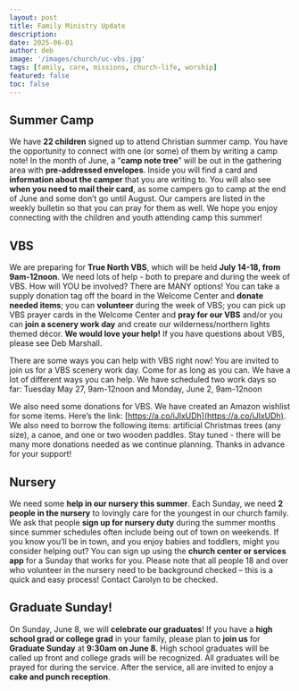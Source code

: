 ```yaml
---
layout: post
title: Family Ministry Update
description:
date: 2025-06-01
author: deb
image: '/images/church/uc-vbs.jpg'
tags: [family, care, missions, church-life, worship]
featured: false
toc: false
---
```


## Summer Camp

We have **22 children** signed up to attend Christian summer camp. You have the opportunity to connect with one (or some) of them by writing a camp note! In the month of June, a “**camp note tree**” will be out in the gathering area with **pre-addressed envelopes**. Inside you will find a card and **information about the camper** that you are writing to. You will also see **when you need to mail their card**, as some campers go to camp at the end of June and some don’t go until August. Our campers are listed in the weekly bulletin so that you can pray for them as well. We hope you enjoy connecting with the children and youth attending camp this summer!

## VBS

We are preparing for **True North VBS**, which will be held **July 14-18, from 9am-12noon**. We need lots of help - both to prepare and during the week of VBS. How will YOU be involved? There are MANY options! You can take a supply donation tag off the board in the Welcome Center and **donate needed items**; you can **volunteer** during the week of VBS; you can pick up VBS prayer cards in the Welcome Center and **pray for our VBS** and/or you can **join a scenery work day** and create our wilderness/northern lights themed décor. **We would love your help!** If you have questions about VBS, please see Deb Marshall.

There are some ways you can help with VBS right now! You are invited to join us for a VBS scenery work day. Come for as long as you can. We have a lot of different ways you can help. We have scheduled two work days so far: Tuesday May 27, 9am-12noon and Monday, June 2, 9am-12noon

We also need some donations for VBS. We have created an Amazon wishlist for some items. Here’s the link: [https://a.co/iJlxUDh](https://a.co/iJlxUDh). We also need to borrow the following items: artificial Christmas trees (any size), a canoe, and one or two wooden paddles. Stay tuned - there will be many more donations needed as we continue planning. Thanks in advance for your support!

## Nursery

We need some **help in our nursery this summer**. Each Sunday, we need **2 people in the nursery** to lovingly care for the youngest in our church family. We ask that people **sign up for nursery duty** during the summer months since summer schedules often include being out of town on weekends. If you know you’ll be in town, and you enjoy babies and toddlers, might you consider helping out? You can sign up using the **church center or services app** for a Sunday that works for you. Please note that all people 18 and over who volunteer in the nursery need to be background checked – this is a quick and easy process! Contact Carolyn to be checked. 

## **Graduate Sunday!**
  
On Sunday, June 8, we will **celebrate our graduates**! If you have a **high school grad or college grad** in your family, please plan to **join us** for **Graduate Sunday** at **9:30am on June 8**. High school graduates will be called up front and college grads will be recognized. All graduates will be prayed for during the service. After the service, all are invited to enjoy a **cake and punch reception**.